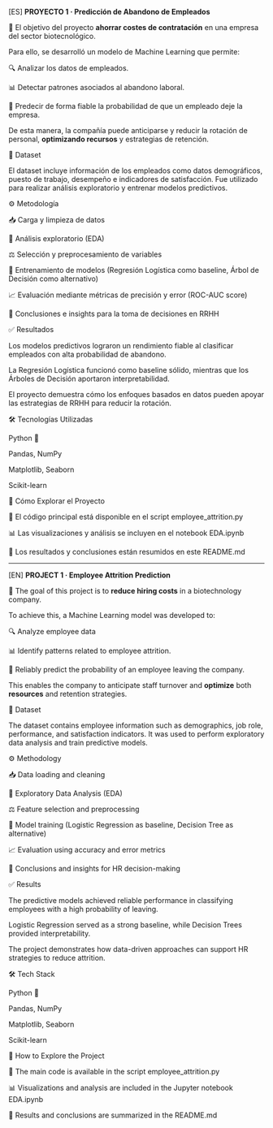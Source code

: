 [ES] **PROYECTO 1 · Predicción de Abandono de Empleados**

🎯 El objetivo del proyecto **ahorrar costes de contratación** en una empresa del sector biotecnológico.

Para ello, se desarrolló un modelo de Machine Learning que permite:

🔍 Analizar los datos de empleados.

📊 Detectar patrones asociados al abandono laboral.

🤖 Predecir de forma fiable la probabilidad de que un empleado deje la empresa.

De esta manera, la compañía puede anticiparse y reducir la rotación de personal, **optimizando recursos** y estrategias de retención.


📂 Dataset

El dataset incluye información de los empleados como datos demográficos, puesto de trabajo, desempeño e indicadores de satisfacción. Fue utilizado para realizar análisis exploratorio y entrenar modelos predictivos.


⚙️ Metodología

📥 Carga y limpieza de datos

🔎 Análisis exploratorio (EDA)

⚖️ Selección y preprocesamiento de variables

🤖 Entrenamiento de modelos (Regresión Logística como baseline, Árbol de Decisión como alternativo)

📈 Evaluación mediante métricas de precisión y error (ROC-AUC score)

📝 Conclusiones e insights para la toma de decisiones en RRHH


✅ Resultados

Los modelos predictivos lograron un rendimiento fiable al clasificar empleados con alta probabilidad de abandono.

La Regresión Logística funcionó como baseline sólido, mientras que los Árboles de Decisión aportaron interpretabilidad.

El proyecto demuestra cómo los enfoques basados en datos pueden apoyar las estrategias de RRHH para reducir la rotación.


🛠️ Tecnologías Utilizadas

Python 🐍

Pandas, NumPy

Matplotlib, Seaborn

Scikit-learn


🚀 Cómo Explorar el Proyecto

📄 El código principal está disponible en el script employee_attrition.py

📊 Las visualizaciones y análisis se incluyen en el notebook EDA.ipynb

🔎 Los resultados y conclusiones están resumidos en este README.md


----------------------------------------------------------------------------------------------------------------------------------------

[EN] **PROJECT 1 · Employee Attrition Prediction**

🎯 The goal of this project is to **reduce hiring costs** in a biotechnology company.

To achieve this, a Machine Learning model was developed to:

🔍 Analyze employee data

📊 Identify patterns related to employee attrition.

🤖 Reliably predict the probability of an employee leaving the company.

This enables the company to anticipate staff turnover and **optimize** both **resources** and retention strategies.


📂 Dataset

The dataset contains employee information such as demographics, job role, performance, and satisfaction indicators. It was used to perform exploratory data analysis and train predictive models.


⚙️ Methodology

📥 Data loading and cleaning

🔎 Exploratory Data Analysis (EDA)

⚖️ Feature selection and preprocessing

🤖 Model training (Logistic Regression as baseline, Decision Tree as alternative)

📈 Evaluation using accuracy and error metrics

📝 Conclusions and insights for HR decision-making


✅ Results

The predictive models achieved reliable performance in classifying employees with a high probability of leaving.

Logistic Regression served as a strong baseline, while Decision Trees provided interpretability.

The project demonstrates how data-driven approaches can support HR strategies to reduce attrition.


🛠️ Tech Stack

Python 🐍

Pandas, NumPy

Matplotlib, Seaborn

Scikit-learn


🚀 How to Explore the Project

📄 The main code is available in the script employee_attrition.py

📊 Visualizations and analysis are included in the Jupyter notebook EDA.ipynb

🔎 Results and conclusions are summarized in the README.md













